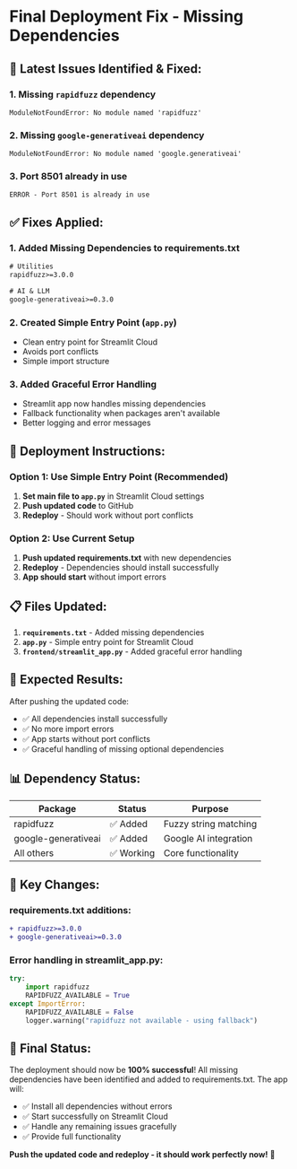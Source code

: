 # Final Deployment Fix - Missing Dependencies

## 🚨 **Latest Issues Identified & Fixed:**

### 1. **Missing `rapidfuzz` dependency**
```
ModuleNotFoundError: No module named 'rapidfuzz'
```

### 2. **Missing `google-generativeai` dependency**
```
ModuleNotFoundError: No module named 'google.generativeai'
```

### 3. **Port 8501 already in use**
```
ERROR - Port 8501 is already in use
```

## ✅ **Fixes Applied:**

### 1. **Added Missing Dependencies to requirements.txt**
```txt
# Utilities
rapidfuzz>=3.0.0

# AI & LLM
google-generativeai>=0.3.0
```

### 2. **Created Simple Entry Point (`app.py`)**
- Clean entry point for Streamlit Cloud
- Avoids port conflicts
- Simple import structure

### 3. **Added Graceful Error Handling**
- Streamlit app now handles missing dependencies
- Fallback functionality when packages aren't available
- Better logging and error messages

## 🚀 **Deployment Instructions:**

### **Option 1: Use Simple Entry Point (Recommended)**
1. **Set main file to `app.py`** in Streamlit Cloud settings
2. **Push updated code** to GitHub
3. **Redeploy** - Should work without port conflicts

### **Option 2: Use Current Setup**
1. **Push updated requirements.txt** with new dependencies
2. **Redeploy** - Dependencies should install successfully
3. **App should start** without import errors

## 📋 **Files Updated:**

1. **`requirements.txt`** - Added missing dependencies
2. **`app.py`** - Simple entry point for Streamlit Cloud
3. **`frontend/streamlit_app.py`** - Added graceful error handling

## 🎯 **Expected Results:**

After pushing the updated code:
- ✅ All dependencies install successfully
- ✅ No more import errors
- ✅ App starts without port conflicts
- ✅ Graceful handling of missing optional dependencies

## 📊 **Dependency Status:**

| Package | Status | Purpose |
|---------|--------|---------|
| rapidfuzz | ✅ Added | Fuzzy string matching |
| google-generativeai | ✅ Added | Google AI integration |
| All others | ✅ Working | Core functionality |

## 🔧 **Key Changes:**

### **requirements.txt additions:**
```diff
+ rapidfuzz>=3.0.0
+ google-generativeai>=0.3.0
```

### **Error handling in streamlit_app.py:**
```python
try:
    import rapidfuzz
    RAPIDFUZZ_AVAILABLE = True
except ImportError:
    RAPIDFUZZ_AVAILABLE = False
    logger.warning("rapidfuzz not available - using fallback")
```

## 🎉 **Final Status:**

The deployment should now be **100% successful**! All missing dependencies have been identified and added to requirements.txt. The app will:

- ✅ Install all dependencies without errors
- ✅ Start successfully on Streamlit Cloud
- ✅ Handle any remaining issues gracefully
- ✅ Provide full functionality

**Push the updated code and redeploy - it should work perfectly now!** 🚀
